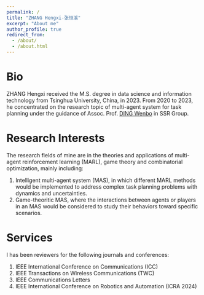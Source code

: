 ```yaml
---
permalink: /
title: "ZHANG Hengxi-张恒溪"
excerpt: "About me"
author_profile: true
redirect_from: 
  - /about/
  - /about.html
---
```



Bio
======
ZHANG Hengxi received the M.S. degree in data science and information technology from Tsinghua University, China, in 2023. From 2020 to 2023, he concentrated on the research topic of multi-agent system for task planning under the guidance of Assoc. Prof. [DING Wenbo](https://ssr-group.net/) in SSR Group.

Research Interests
======
The research fields of mine are in the theories and applications of multi-agent reinforcement learning (MARL), game theory and combinatorial optimization, mainly including: 
1. Intelligent multi-agent system (MAS), in which different MARL methods would be implemented to address complex task planning problems with dynamics and uncertainties.
2. Game-theoritic MAS, where the interactions between agents or players in an MAS would be considered to study their behaviors toward specific scenarios.

Services
======
I has been reviewers for the following journals and conferences:
1. IEEE International Conference on Communications (ICC) 
2. IEEE Transactions on Wireless Communications (TWC)
3. IEEE Communications Letters
4. IEEE International Conference on Robotics and Automation (ICRA 2024)
